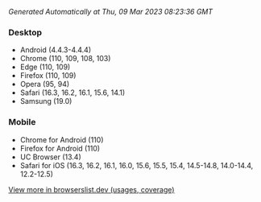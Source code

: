 _Generated Automatically at Thu, 09 Mar 2023 08:23:36 GMT_

### Desktop

- Android (4.4.3-4.4.4)
- Chrome (110, 109, 108, 103)
- Edge (110, 109)
- Firefox (110, 109)
- Opera (95, 94)
- Safari (16.3, 16.2, 16.1, 15.6, 14.1)
- Samsung (19.0)

### Mobile

- Chrome for Android (110)
- Firefox for Android (110)
- UC Browser (13.4)
- Safari for iOS (16.3, 16.2, 16.1, 16.0, 15.6, 15.5, 15.4, 14.5-14.8, 14.0-14.4, 12.2-12.5)

[View more in browserslist.dev (usages, coverage)](https://browserslist.dev/?q=PjAuMiUsbm90IGRlYWQsbm90IG9wX21pbmkgYWxs)
